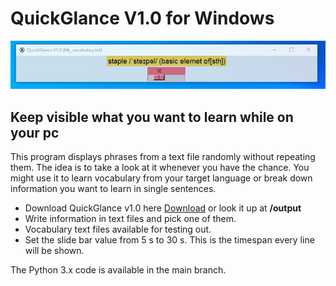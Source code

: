 # QuickGlance V1.0 for Windows
![alt text](https://github.com/maycolsaenz/QuickGlance/blob/main/QuickGlanceV1.0/image_markdown.PNG)
## Keep visible what you want to learn while on your pc
This program displays phrases from a text file randomly without repeating them. The idea is to take a look at it whenever you have the chance. You might use it to learn vocabulary from your target language or break down information you want to learn in single sentences.
- Download QuickGlance v1.0 here [Download](https://github.com/maycolsaenz/QuickGlance/blob/main/QuickGlanceV1.0/output/QuickGlance.exe) or look it up at **/output**
- Write information in text files and pick one of them.
- Vocabulary text files available for testing out.
- Set the slide bar value from 5 s to 30 s. This is the timespan every line will be shown. 

The Python 3.x code is available in the main branch.
